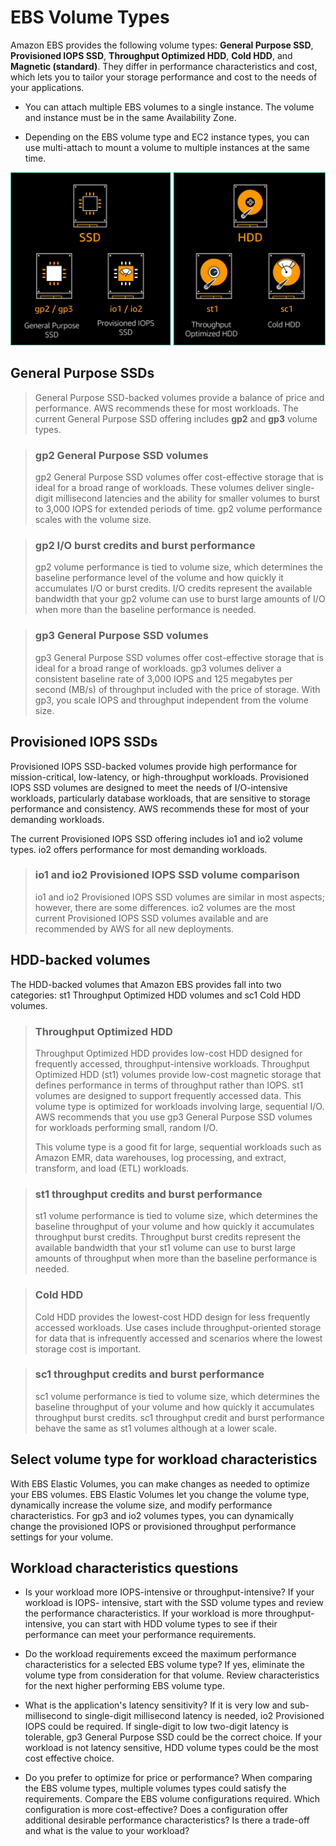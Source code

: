 # EBS Volume Types

Amazon EBS provides the following volume types: **General Purpose SSD**, **Provisioned IOPS SSD**, **Throughput Optimized HDD**, **Cold HDD**, and **Magnetic (standard)**. They differ in performance characteristics and cost, which lets you to tailor your storage performance and cost to the needs of your applications.

* You can attach multiple EBS volumes to a single instance. The volume and instance must be in the same Availability Zone.

* Depending on the EBS volume type and EC2 instance types, you can use multi-attach to mount a volume to multiple instances at the same time.

![Fig. 1 Amazon EBS volume types](../../../../../img/SAA-CO2/storage-services/elastic-block-storage/ebs-volume-types/diagram.png)

## General Purpose SSDs

> General Purpose SSD-backed volumes provide a balance of price and performance. AWS recommends these for most workloads. The current General Purpose SSD offering includes **gp2** and **gp3** volume types.

> ### gp2 General Purpose SSD volumes
>
> gp2 General Purpose SSD volumes offer cost-effective storage that is ideal for a broad range of workloads. These volumes deliver single-digit millisecond latencies and the ability for smaller volumes to burst to 3,000 IOPS for extended periods of time. gp2 volume performance scales with the volume size.

> ### gp2 I/O burst credits and burst performance
>
> gp2 volume performance is tied to volume size, which determines the baseline performance level of the volume and how quickly it accumulates I/O or burst credits. I/O credits represent the available bandwidth that your gp2 volume can use to burst large amounts of I/O when more than the baseline performance is needed.

> ### gp3 General Purpose SSD volumes
>
> gp3 General Purpose SSD volumes offer cost-effective storage that is ideal for a broad range of workloads. gp3 volumes deliver a consistent baseline rate of 3,000 IOPS and 125 megabytes per second (MB/s) of throughput included with the price of storage. With gp3, you scale IOPS and throughput independent from the volume size.

## Provisioned IOPS SSDs

Provisioned IOPS SSD-backed volumes provide high performance for mission-critical, low-latency, or high-throughput workloads. Provisioned IOPS SSD volumes are designed to meet the needs of I/O-intensive workloads, particularly database workloads, that are sensitive to storage performance and consistency. AWS recommends these for most of your demanding workloads.

The current Provisioned IOPS SSD offering includes io1 and io2 volume types. io2 offers performance for most demanding workloads.

> ### io1 and io2 Provisioned IOPS SSD volume comparison
>
> io1 and io2 Provisioned IOPS SSD volumes are similar in most aspects; however, there are some differences. io2 volumes are the most current Provisioned IOPS SSD volumes available and are recommended by AWS for all new deployments.

## HDD-backed volumes

The HDD-backed volumes that Amazon EBS provides fall into two categories: st1 Throughput Optimized HDD volumes and sc1 Cold HDD volumes.

> ### Throughput Optimized HDD
>
> Throughput Optimized HDD provides low-cost HDD designed for frequently accessed, throughput-intensive workloads. Throughput Optimized HDD (st1) volumes provide low-cost magnetic storage that defines performance in terms of throughput rather than IOPS. st1 volumes are designed to support frequently accessed data. This volume type is optimized for workloads involving large, sequential I/O. AWS recommends that you use gp3 General Purpose SSD volumes for workloads performing small, random I/O.
>
> This volume type is a good fit for large, sequential workloads such as Amazon EMR, data warehouses, log processing, and extract, transform, and load (ETL) workloads.

> ### st1 throughput credits and burst performance
>
> st1 volume performance is tied to volume size, which determines the baseline throughput of your volume and how quickly it accumulates throughput burst credits. Throughput burst credits represent the available bandwidth that your st1 volume can use to burst large amounts of throughput when more than the baseline performance is needed. 

> ### Cold HDD
>
> Cold HDD provides the lowest-cost HDD design for less frequently accessed workloads. Use cases include throughput-oriented storage for data that is infrequently accessed and scenarios where the lowest storage cost is important.

> ### sc1 throughput credits and burst performance
>
> sc1 volume performance is tied to volume size, which determines the baseline throughput of your volume and how quickly it accumulates throughput burst credits. sc1 throughput credit and burst performance behave the same as st1 volumes although at a lower scale.

## Select volume type for workload characteristics

With EBS Elastic Volumes, you can make changes as needed to optimize your EBS volumes. EBS Elastic Volumes let you change the volume type, dynamically increase the volume size, and modify performance characteristics. For gp3 and io2 volumes types, you can dynamically change the provisioned IOPS or provisioned throughput performance settings for your volume.

## Workload characteristics questions

* Is your workload more IOPS-intensive or throughput-intensive? If your workload is IOPS- intensive, start with the SSD volume types and review the performance characteristics. If your workload is more throughput-intensive, you can start with HDD volume types to see if their performance can meet your performance requirements.

* Do the workload requirements exceed the maximum performance characteristics for a selected EBS volume type? If yes, eliminate the volume type from consideration for that volume. Review characteristics for the next higher performing EBS volume type.

* What is the application's latency sensitivity? If it is very low and sub-millisecond to single-digit millisecond latency is needed, io2 Provisioned IOPS could be required. If single-digit to low two-digit latency is tolerable, gp3 General Purpose SSD could be the correct choice. If your workload is not latency sensitive, HDD volume types could be the most cost effective choice.

* Do you prefer to optimize for price or performance? When comparing the EBS volume types, multiple volumes types could satisfy the requirements. Compare the EBS volume configurations required. Which configuration is more cost-effective? Does a configuration offer additional desirable performance characteristics? Is there a trade-off and what is the value to your workload?
